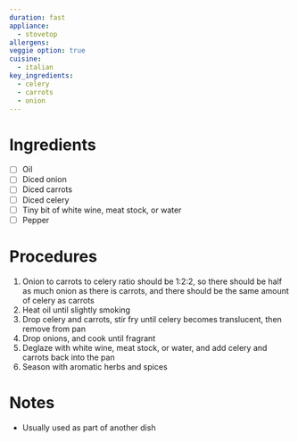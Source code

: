 ```yaml
---
duration: fast
appliance:
  - stovetop
allergens: 
veggie option: true
cuisine:
  - italian
key_ingredients:
  - celery
  - carrots
  - onion
---
```

# Ingredients
- [ ] Oil
- [ ] Diced onion
- [ ] Diced carrots
- [ ] Diced celery
- [ ] Tiny bit of white wine, meat stock, or water
- [ ] Pepper
# Procedures
1. Onion to carrots to celery ratio should be 1:2:2, so there should be half as much onion as there is carrots, and there should be the same amount of celery as carrots
2. Heat oil until slightly smoking
3. Drop celery and carrots, stir fry until celery becomes translucent, then remove from pan
4. Drop onions, and cook until fragrant
5. Deglaze with white wine, meat stock, or water, and add celery and carrots back into the pan
6. Season with aromatic herbs and spices
# Notes
- Usually used as part of another dish